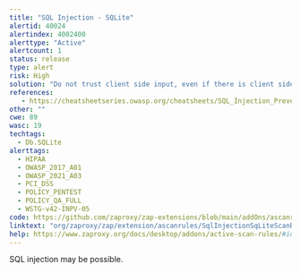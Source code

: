 ```yaml
---
title: "SQL Injection - SQLite"
alertid: 40024
alertindex: 4002400
alerttype: "Active"
alertcount: 1
status: release
type: alert
risk: High
solution: "Do not trust client side input, even if there is client side validation in place. In general, type check all data on the server side. If the application uses JDBC, use PreparedStatement or CallableStatement, with parameters passed by '?' If the application uses ASP, use ADO Command Objects with strong type checking and parameterized queries. If database Stored Procedures can be used, use them. Do *not* concatenate strings into queries in the stored procedure, or use 'exec', 'exec immediate', or equivalent functionality! Do not create dynamic SQL queries using simple string concatenation. Escape all data received from the client. Apply an 'allow list' of allowed characters, or a 'deny list' of disallowed characters in user input. Apply the principle of least privilege by using the least privileged database user possible. In particular, avoid using the 'sa' or 'db-owner' database users. This does not eliminate SQL injection, but minimizes its impact. Grant the minimum database access that is necessary for the application."
references:
   - https://cheatsheetseries.owasp.org/cheatsheets/SQL_Injection_Prevention_Cheat_Sheet.html
other: ""
cwe: 89
wasc: 19
techtags: 
  - Db.SQLite
alerttags: 
  - HIPAA
  - OWASP_2017_A01
  - OWASP_2021_A03
  - PCI_DSS
  - POLICY_PENTEST
  - POLICY_QA_FULL
  - WSTG-v42-INPV-05
code: https://github.com/zaproxy/zap-extensions/blob/main/addOns/ascanrules/src/main/java/org/zaproxy/zap/extension/ascanrules/SqlInjectionSqLiteScanRule.java
linktext: "org/zaproxy/zap/extension/ascanrules/SqlInjectionSqLiteScanRule.java"
help: https://www.zaproxy.org/docs/desktop/addons/active-scan-rules/#id-40024
---
```

SQL injection may be possible.
